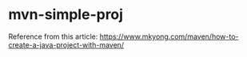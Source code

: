 # mvn-simple-proj
Reference from this article: https://www.mkyong.com/maven/how-to-create-a-java-project-with-maven/
